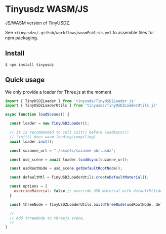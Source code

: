 # Tinyusdz WASM/JS

JS/WASM version of TinyUSDZ.

See `<tinyusdz>/.github/workflows/wasmPublish.yml` to assemble files for npm packaging.

## Install

```
$ npm install tinyusdz
```

## Quick usage

We only provide a loader for Three.js at the moment.

```js
import { TinyUSDZLoader } from 'tinyusdz/TinyUSDZLoader.js'
import { TinyUSDZLoaderUtils } from 'tinyusdz/TinyUSDZLoaderUtils.js'

async function loadScenes() {

  const loader = new TinyUSDZLoader();

  // it is recommended to call init() before loadAsync()
  // (init() does wasm loading/compiling)
  await loader.init();

  const suzanne_url = "./assets/suzanne-pbr.usda";

  const usd_scene = await loader.loadAsync(suzanne_url);

  const usdRootNode = usd_scene.getDefaultRootNode();

  const defaultMtl = TinyUSDZLoaderUtils.createDefaultMaterial();

  const options = {
    overrideMaterial: false // override USD material with defaultMtl(default 'false')
  }

  const threeNode = TinyUSDZLoaderUtils.buildThreeNode(usdRootNode, defaultMtl, usd_scene, options);

  //
  // Add threeNode to threejs scene.
  //
} 
```

